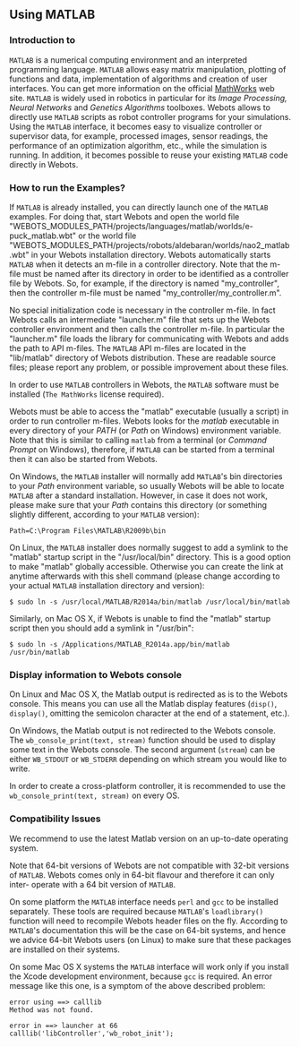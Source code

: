 ## Using MATLAB

### Introduction to 

`MATLAB` is a numerical computing environment and an interpreted programming
language. `MATLAB` allows easy matrix manipulation, plotting of functions and
data, implementation of algorithms and creation of user interfaces. You can get
more information on the official [MathWorks](http://www.mathworks.com) web site.
`MATLAB` is widely used in robotics in particular for its *Image Processing,
Neural Networks* and *Genetics Algorithms* toolboxes. Webots allows to directly
use `MATLAB` scripts as robot controller programs for your simulations. Using
the `MATLAB` interface, it becomes easy to visualize controller or supervisor
data, for example, processed images, sensor readings, the performance of an
optimization algorithm, etc., while the simulation is running. In addition, it
becomes possible to reuse your existing `MATLAB` code directly in Webots.

### How to run the Examples?

If `MATLAB` is already installed, you can directly launch one of the `MATLAB`
examples. For doing that, start Webots and open the world file
"WEBOTS_MODULES_PATH/projects/languages/matlab/worlds/e-puck_matlab.wbt" or the
world file
"WEBOTS_MODULES_PATH/projects/robots/aldebaran/worlds/nao2_matlab.wbt" in your
Webots installation directory. Webots automatically starts `MATLAB` when it
detects an m-file in a controller directory. Note that the m-file must be named
after its directory in order to be identified as a controller file by Webots.
So, for example, if the directory is named "my_controller", then the controller
m-file must be named "my_controller/my_controller.m".

No special initialization code is necessary in the controller m-file. In fact
Webots calls an intermediate "launcher.m" file that sets up the Webots
controller environment and then calls the controller m-file. In particular the
"launcher.m" file loads the library for communicating with Webots and adds the
path to API m-files. The `MATLAB` API m-files are located in the "lib/matlab"
directory of Webots distribution. These are readable source files; please report
any problem, or possible improvement about these files.

In order to use `MATLAB` controllers in Webots, the `MATLAB` software must be
installed (`The MathWorks` license required).

Webots must be able to access the "matlab" executable (usually a script) in
order to run controller m-files. Webots looks for the *matlab* executable in
every directory of your *PATH* (or *Path* on Windows) environment variable. Note
that this is similar to calling `matlab` from a terminal (or *Command Prompt* on
Windows), therefore, if `MATLAB` can be started from a terminal then it can also
be started from Webots.


On Windows, the `MATLAB` installer will normally add `MATLAB`'s bin directories to your *Path* environment variable,
so usually Webots will be able to locate `MATLAB` after a standard installation.
However, in case it does not work, please make sure that your *Path* contains this directory
(or something slightly different, according to your `MATLAB` version):

```
Path=C:\Program Files\MATLAB\R2009b\bin
```



On Linux, the `MATLAB` installer does normally suggest to add a symlink to the "matlab" startup script in the "/usr/local/bin" directory.
This is a good option to make "matlab" globally accessible.
Otherwise you can create the link at anytime afterwards with this shell command (please change according to your actual `MATLAB` installation directory and version):

```
$ sudo ln -s /usr/local/MATLAB/R2014a/bin/matlab /usr/local/bin/matlab
```

Similarly, on Mac OS X, if Webots is unable to find the "matlab" startup script then you should add a symlink in "/usr/bin":

```
$ sudo ln -s /Applications/MATLAB_R2014a.app/bin/matlab /usr/bin/matlab
```



### Display information to Webots console

On Linux and Mac OS X, the Matlab output is redirected as is to the Webots
console. This means you can use all the Matlab display features (`disp()`,
`display()`, omitting the semicolon character at the end of a statement, etc.).

On Windows, the Matlab output is not redirected to the Webots console. The
`wb_console_print(text, stream)` function should be used to display some text in
the Webots console. The second argument (`stream`) can be either `WB_STDOUT` or
`WB_STDERR` depending on which stream you would like to write.

In order to create a cross-platform controller, it is recommended to use the
`wb_console_print(text, stream)` on every OS.

### Compatibility Issues

We recommend to use the latest Matlab version on an up-to-date operating system.

Note that 64-bit versions of Webots are not compatible with 32-bit versions of
`MATLAB`. Webots comes only in 64-bit flavour and therefore it can only inter-
operate with a 64 bit version of `MATLAB`.

On some platform the `MATLAB` interface needs `perl` and `gcc` to be installed
separately. These tools are required because `MATLAB`'s `loadlibrary()` function
will need to recompile Webots header files on the fly. According to `MATLAB`'s
documentation this will be the case on 64-bit systems, and hence we advice
64-bit Webots users (on Linux) to make sure that these packages are installed on
their systems.


On some Mac OS X systems the `MATLAB` interface will work only if you install the Xcode development environment, because `gcc` is required.
An error message like this one, is a symptom of the above described problem:

```
error using ==> calllib
Method was not found.

error in ==> launcher at 66
calllib('libController','wb_robot_init');
```



